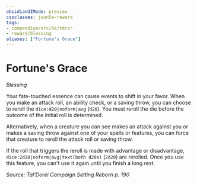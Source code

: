```yaml
---
obsidianUIMode: preview
cssclasses: json5e-reward
tags:
- compendium/src/5e/tdcsr
- reward/blessing
aliases: ["Fortune's Grace"]
---
```

# Fortune's Grace
*Blessing*  

Your fate-touched essence can cause events to shift in your favor. When you make an attack roll, an ability check, or a saving throw, you can choose to reroll the `dice:d20|noform|avg` (`d20`). You must reroll the die before the outcome of the initial roll is determined.

Alternatively, when a creature you can see makes an attack against you or makes a saving throw against one of your spells or features, you can force that creature to reroll the attack roll or saving throw.

If the roll that triggers the reroll is made with advantage or disadvantage, `dice:2d20|noform|avg|text(both d20s)` (`2d20`) are rerolled. Once you use this feature, you can't use it again until you finish a long rest.

*Source: Tal'Dorei Campaign Setting Reborn p. 190*